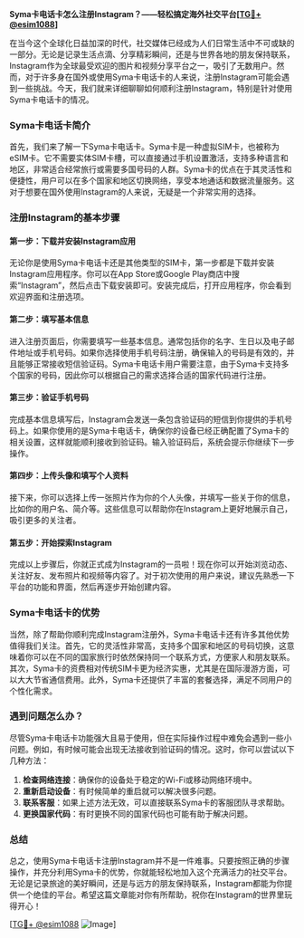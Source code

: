 **Syma卡电话卡怎么注册Instagram？——轻松搞定海外社交平台[[TG💪+ @esim1088](https://t.me/s/esim1088)]**

在当今这个全球化日益加深的时代，社交媒体已经成为人们日常生活中不可或缺的一部分。无论是记录生活点滴、分享精彩瞬间，还是与世界各地的朋友保持联系，Instagram作为全球最受欢迎的图片和视频分享平台之一，吸引了无数用户。然而，对于许多身在国外或使用Syma卡电话卡的人来说，注册Instagram可能会遇到一些挑战。今天，我们就来详细聊聊如何顺利注册Instagram，特别是针对使用Syma卡电话卡的情况。

### Syma卡电话卡简介

首先，我们来了解一下Syma卡电话卡。Syma卡是一种虚拟SIM卡，也被称为eSIM卡。它不需要实体SIM卡槽，可以直接通过手机设置激活，支持多种语言和地区，非常适合经常旅行或需要多国号码的人群。Syma卡的优点在于其灵活性和便捷性，用户可以在多个国家和地区切换网络，享受本地通话和数据流量服务。这对于想要在国外使用Instagram的人来说，无疑是一个非常实用的选择。

### 注册Instagram的基本步骤

#### 第一步：下载并安装Instagram应用

无论你是使用Syma卡电话卡还是其他类型的SIM卡，第一步都是下载并安装Instagram应用程序。你可以在App Store或Google Play商店中搜索“Instagram”，然后点击下载安装即可。安装完成后，打开应用程序，你会看到欢迎界面和注册选项。

#### 第二步：填写基本信息

进入注册页面后，你需要填写一些基本信息。通常包括你的名字、生日以及电子邮件地址或手机号码。如果你选择使用手机号码注册，确保输入的号码是有效的，并且能够正常接收短信验证码。Syma卡电话卡用户需要注意，由于Syma卡支持多个国家的号码，因此你可以根据自己的需求选择合适的国家代码进行注册。

#### 第三步：验证手机号码

完成基本信息填写后，Instagram会发送一条包含验证码的短信到你提供的手机号码上。如果你使用的是Syma卡电话卡，确保你的设备已经正确配置了Syma卡的相关设置，这样就能顺利接收到验证码。输入验证码后，系统会提示你继续下一步操作。

#### 第四步：上传头像和填写个人资料

接下来，你可以选择上传一张照片作为你的个人头像，并填写一些关于你的信息，比如你的用户名、简介等。这些信息可以帮助你在Instagram上更好地展示自己，吸引更多的关注者。

#### 第五步：开始探索Instagram

完成以上步骤后，你就正式成为Instagram的一员啦！现在你可以开始浏览动态、关注好友、发布照片和视频等内容了。对于初次使用的用户来说，建议先熟悉一下平台的功能和界面，然后再逐步开始创建内容。

### Syma卡电话卡的优势

当然，除了帮助你顺利完成Instagram注册外，Syma卡电话卡还有许多其他优势值得我们关注。首先，它的灵活性非常高，支持多个国家和地区的号码切换，这意味着你可以在不同的国家旅行时依然保持同一个联系方式，方便家人和朋友联系。其次，Syma卡的资费相对传统SIM卡更为经济实惠，尤其是在国际漫游方面，可以大大节省通信费用。此外，Syma卡还提供了丰富的套餐选择，满足不同用户的个性化需求。

### 遇到问题怎么办？

尽管Syma卡电话卡功能强大且易于使用，但在实际操作过程中难免会遇到一些小问题。例如，有时候可能会出现无法接收到验证码的情况。这时，你可以尝试以下几种方法：

1. **检查网络连接**：确保你的设备处于稳定的Wi-Fi或移动网络环境中。
2. **重新启动设备**：有时候简单的重启就可以解决很多问题。
3. **联系客服**：如果上述方法无效，可以直接联系Syma卡的客服团队寻求帮助。
4. **更换国家代码**：有时更换不同的国家代码也可能有助于解决问题。

### 总结

总之，使用Syma卡电话卡注册Instagram并不是一件难事。只要按照正确的步骤操作，并充分利用Syma卡的优势，你就能轻松地加入这个充满活力的社交平台。无论是记录旅途的美好瞬间，还是与远方的朋友保持联系，Instagram都能为你提供一个绝佳的平台。希望这篇文章能对你有所帮助，祝你在Instagram的世界里玩得开心！

[[TG💪+ @esim1088](https://t.me/s/esim1088) ![Image](https://i.postimg.cc/4NQfJmqS/Snipaste-2025-05-13-00-14-12.png)]